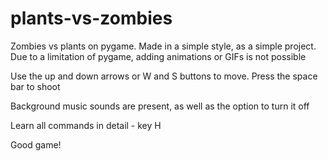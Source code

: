 # plants-vs-zombies
Zombies vs plants on pygame. Made in a simple style, as a simple project. Due to a limitation of pygame, adding animations or GIFs is not possible

Use the up and down arrows or W and S buttons to move. Press the space bar to shoot

Background music sounds are present, as well as the option to turn it off

Learn all commands in detail - key H

Good game!
